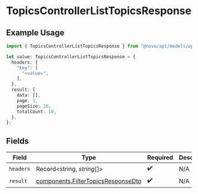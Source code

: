 # TopicsControllerListTopicsResponse

## Example Usage

```typescript
import { TopicsControllerListTopicsResponse } from "@novu/api/models/operations";

let value: TopicsControllerListTopicsResponse = {
  headers: {
    "key": [
      "<value>",
    ],
  },
  result: {
    data: [],
    page: 1,
    pageSize: 10,
    totalCount: 10,
  },
};
```

## Fields

| Field                                                                                    | Type                                                                                     | Required                                                                                 | Description                                                                              |
| ---------------------------------------------------------------------------------------- | ---------------------------------------------------------------------------------------- | ---------------------------------------------------------------------------------------- | ---------------------------------------------------------------------------------------- |
| `headers`                                                                                | Record<string, *string*[]>                                                               | :heavy_check_mark:                                                                       | N/A                                                                                      |
| `result`                                                                                 | [components.FilterTopicsResponseDto](../../models/components/filtertopicsresponsedto.md) | :heavy_check_mark:                                                                       | N/A                                                                                      |